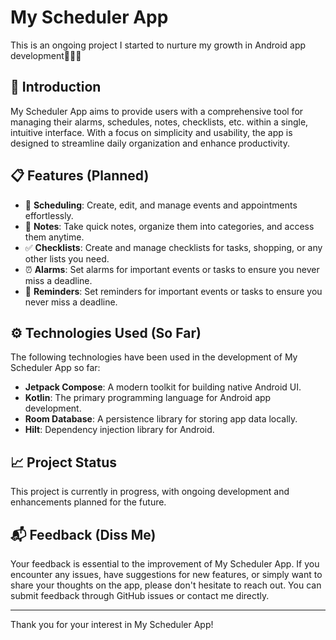 # My Scheduler App

This is an ongoing project I started to nurture my growth in Android app development🌱✨✨

## 🚀 Introduction 

My Scheduler App aims to provide users with a comprehensive tool for managing their alarms, schedules, notes, checklists, etc. within a single, intuitive interface. With a focus on simplicity and usability, the app is designed to streamline daily organization and enhance productivity.

## 📋 Features (Planned)

- 📅 **Scheduling**: Create, edit, and manage events and appointments effortlessly.
- 📝 **Notes**: Take quick notes, organize them into categories, and access them anytime.
- ✅ **Checklists**: Create and manage checklists for tasks, shopping, or any other lists you need.
- ⏰ **Alarms**: Set alarms for important events or tasks to ensure you never miss a deadline.
- 🔔 **Reminders**: Set reminders for important events or tasks to ensure you never miss a deadline.

## ⚙️ Technologies Used (So Far)

The following technologies have been used in the development of My Scheduler App so far:
- **Jetpack Compose**: A modern toolkit for building native Android UI.
- **Kotlin**: The primary programming language for Android app development.
- **Room Database**: A persistence library for storing app data locally.
- **Hilt**: Dependency injection library for Android.

## 📈 Project Status

This project is currently in progress, with ongoing development and enhancements planned for the future.

## 📬 Feedback (Diss Me)

Your feedback is essential to the improvement of My Scheduler App. If you encounter any issues, have suggestions for new features, or simply want to share your thoughts on the app, please don't hesitate to reach out. You can submit feedback through GitHub issues or contact me directly.

---

Thank you for your interest in My Scheduler App!
